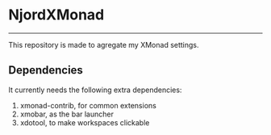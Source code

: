 # NjordXMonad
-------------
This repository is made to agregate my XMonad settings.

## Dependencies
It currently needs the following extra dependencies:

1. xmonad-contrib, for common extensions
3. xmobar, as the bar launcher
5. xdotool, to make workspaces clickable
